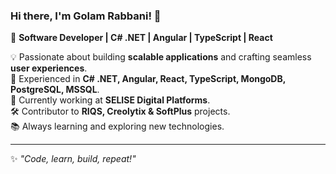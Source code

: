 ### Hi there, I'm Golam Rabbani! 👋  

🚀 **Software Developer | C# .NET | Angular | TypeScript | React**  

💡 Passionate about building **scalable applications** and crafting seamless **user experiences**.  
🔹 Experienced in **C# .NET, Angular, React, TypeScript, MongoDB, PostgreSQL, MSSQL**.  
💼 Currently working at **SELISE Digital Platforms**.  
🛠 Contributor to **RIQS, Creolytix & SoftPlus** projects.  
📚 Always learning and exploring new technologies.  

---

✨ *"Code, learn, build, repeat!"*  
